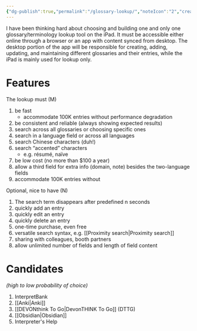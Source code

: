```yaml
---
{"dg-publish":true,"permalink":"/glossary-lookup/","noteIcon":"2","created":"","updated":""}
---
```


I have been thinking hard about choosing and building one and only one glossary/terminology lookup tool on the iPad. It must be accessible either online through a browser or an app with content synced from desktop. The desktop portion of the app will be responsible for creating, adding, updating, and maintaining different glossaries and their entries, while the iPad is mainly used for lookup only. 

# Features

The lookup must (M)
1. be fast
	- accommodate 100K entries without performance degradation
2. be consistent and reliable (always showing expected results)
3. search across all glossaries or choosing specific ones
4. search in a language field or across all languages
5. search Chinese characters (duh!)
6. search “accented” characters
	- e.g. résumé, naïve
7. be low cost (no more than $100 a year)
8. allow a third field for extra info (domain, note) besides the two-language fields
9. accommodate 100K entries without 
 
Optional, nice to have (N)
1. The search term disappears after predefined n seconds
2. quickly add an entry
3. quickly edit an entry
4. quickly delete an entry
5. one-time purchase, even free
6. versatile search syntax, e.g. [[Proximity search\|Proximity search]]
7. sharing with colleagues, booth partners
8. allow unlimited number of fields and length of field content

# Candidates
*(high to low probability of choice)*

1. InterpretBank
2. [[Anki\|Anki]]
3. [[DEVONthink To Go\|DevonTHINK To Go]] (DTTG)
4. [[Obsidian\|Obsidian]]
5. Interpreter's Help


